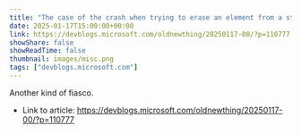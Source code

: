 ```yaml
---
title: "The case of the crash when trying to erase an element from a std::set"
date: 2025-01-17T15:00:00+00:00
link: https://devblogs.microsoft.com/oldnewthing/20250117-00/?p=110777
showShare: false
showReadTime: false
thumbnail: images/misc.png
tags: ["devblogs.microsoft.com"]
---
```

Another kind of fiasco.

- Link to article: https://devblogs.microsoft.com/oldnewthing/20250117-00/?p=110777